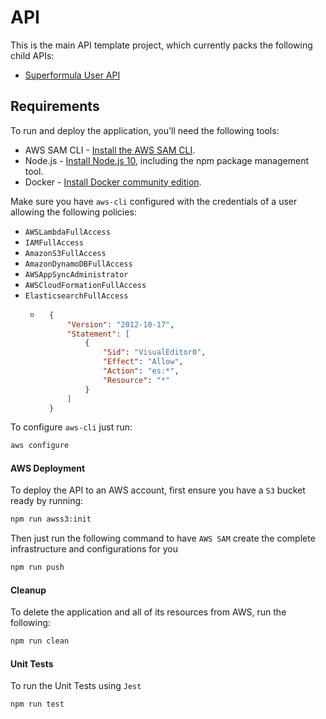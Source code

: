 # API

This is the main API template project, which currently packs the following child APIs:

* [Superformula User API](./superformula-user-api/README.md)

## Requirements

To run and deploy the application, you'll need the following tools:

* AWS SAM CLI - [Install the AWS SAM CLI](https://docs.aws.amazon.com/serverless-application-model/latest/developerguide/serverless-sam-cli-install.html).
* Node.js - [Install Node.js 10](https://nodejs.org/en/), including the npm package management tool.
* Docker - [Install Docker community edition](https://hub.docker.com/search/?type=edition&offering=community).

Make sure you have `aws-cli` configured with the credentials of a user allowing the following policies:
* `AWSLambdaFullAccess`
* `IAMFullAccess`
* `AmazonS3FullAccess`
* `AmazonDynamoDBFullAccess`
* `AWSAppSyncAdministrator`
* `AWSCloudFormationFullAccess`
* `ElasticsearchFullAccess`
    * ```json
        {
            "Version": "2012-10-17",
            "Statement": [
                {
                    "Sid": "VisualEditor0",
                    "Effect": "Allow",
                    "Action": "es:*",
                    "Resource": "*"
                }
            ]
        }
        ```

To configure `aws-cli` just run:

```bash
aws configure
```

#### AWS Deployment
To deploy the API to an AWS account, first ensure you have a `S3` bucket ready by running:

```bash
npm run awss3:init
```

Then just run the following command to have `AWS SAM` create the complete infrastructure
and configurations for you

```bash
npm run push
```

#### Cleanup

To delete the application and all of its resources from AWS, run the following:

```bash
npm run clean
```

#### Unit Tests

To run the Unit Tests using `Jest`

```bash
npm run test
```